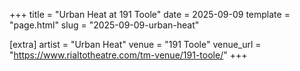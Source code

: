 +++
title = "Urban Heat at 191 Toole"
date = 2025-09-09
template = "page.html"
slug = "2025-09-09-urban-heat"

[extra]
artist = "Urban Heat"
venue = "191 Toole"
venue_url = "https://www.rialtotheatre.com/tm-venue/191-toole/"
+++
